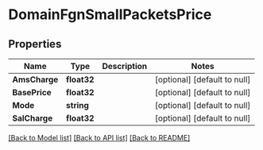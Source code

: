 # DomainFgnSmallPacketsPrice

## Properties
Name | Type | Description | Notes
------------ | ------------- | ------------- | -------------
**AmsCharge** | **float32** |  | [optional] [default to null]
**BasePrice** | **float32** |  | [optional] [default to null]
**Mode** | **string** |  | [optional] [default to null]
**SalCharge** | **float32** |  | [optional] [default to null]

[[Back to Model list]](../README.md#documentation-for-models) [[Back to API list]](../README.md#documentation-for-api-endpoints) [[Back to README]](../README.md)


